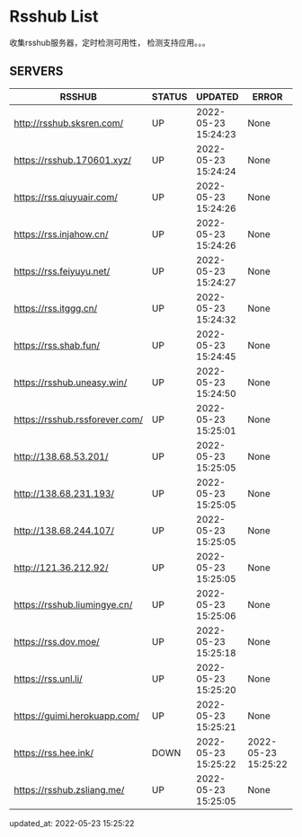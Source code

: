 # Rsshub List

收集rsshub服务器，定时检测可用性， 检测支持应用。。。


## SERVERS

|  RSSHUB   | STATUS  | UPDATED  | ERROR  | TWITTER |  
|  ----  | ----  | ----  | ----  | ---- |  
| http://rsshub.sksren.com/ | UP | 2022-05-23 15:24:23 | None |OK|  
| https://rsshub.170601.xyz/ | UP | 2022-05-23 15:24:24 | None |OK|  
| https://rss.qiuyuair.com/ | UP | 2022-05-23 15:24:26 | None ||  
| https://rss.injahow.cn/ | UP | 2022-05-23 15:24:26 | None ||  
| https://rss.feiyuyu.net/ | UP | 2022-05-23 15:24:27 | None ||  
| https://rss.itggg.cn/ | UP | 2022-05-23 15:24:32 | None ||  
| https://rss.shab.fun/ | UP | 2022-05-23 15:24:45 | None |OK|  
| https://rsshub.uneasy.win/ | UP | 2022-05-23 15:24:50 | None ||  
| https://rsshub.rssforever.com/ | UP | 2022-05-23 15:25:01 | None |OK|  
| http://138.68.53.201/ | UP | 2022-05-23 15:25:05 | None ||  
| http://138.68.231.193/ | UP | 2022-05-23 15:25:05 | None ||  
| http://138.68.244.107/ | UP | 2022-05-23 15:25:05 | None ||  
| http://121.36.212.92/ | UP | 2022-05-23 15:25:05 | None ||  
| https://rsshub.liumingye.cn/ | UP | 2022-05-23 15:25:06 | None ||  
| https://rss.dov.moe/ | UP | 2022-05-23 15:25:18 | None |OK|  
| https://rss.unl.li/ | UP | 2022-05-23 15:25:20 | None ||  
| https://guimi.herokuapp.com/ | UP | 2022-05-23 15:25:21 | None ||  
| https://rss.hee.ink/ | DOWN | 2022-05-23 15:25:22 | 2022-05-23 15:25:22 |  
| https://rsshub.zsliang.me/ | UP | 2022-05-23 15:25:05 | None |OK|  
  

updated_at: 2022-05-23 15:25:22  
